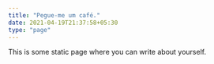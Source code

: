 ```yaml
---
title: "Pegue-me um café."
date: 2021-04-19T21:37:58+05:30
type: "page"
---
```


This is some static page where you can write about yourself.
